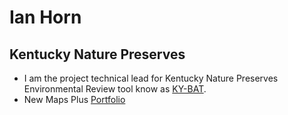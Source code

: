 # Ian Horn
## Kentucky Nature Preserves

- I am the project technical lead for Kentucky Nature Preserves Environmental Review tool know as [KY-BAT](https://kynaturepreserves.org "Kentucky Biological Assessment Tool").
- New Maps Plus [Portfolio](https://rihorn.github.io "NMP Portfolio")
